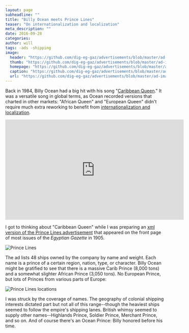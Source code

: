 ```yaml
---
layout: page
subheadline: ""
title: "Billy Ocean meets Prince Lines"
teaser: "On internationalization and localization"
meta_description: ""
date: 2016-09-28
categories:
author: will
tags: -ads -shipping
image:
  header: "https://github.com/dig-eg-gaz/advertisements/blob/master/ad-images/pri1-Prince-Line.png?raw=true"
  thumb: "https://github.com/dig-eg-gaz/advertisements/blob/master/ad-images/pri1-Prince-Line.png?raw=true"
  homepage: "https://github.com/dig-eg-gaz/advertisements/blob/master/ad-images/pri1-Prince-Line.png?raw=true"
  caption: "https://github.com/dig-eg-gaz/advertisements/blob/master/ad-images/pri1-Prince-Line.png?raw=true"
  url: "https://github.com/dig-eg-gaz/advertisements/blob/master/ad-images/pri1-Prince-Line.png?raw=true"
---
```

Back in 1984, Billy Ocean had a big hit with his song "[Caribbean Queen](https://en.wikipedia.org/wiki/Caribbean_Queen)." It was a versatile song in global terms, as Ocean recorded versions that charted in other markets: "African Queen" and "European Queen" didn't require much extra reworking to benefit from [internationalization and localization](https://en.wikipedia.org/wiki/Internationalization_and_localization).

<iframe width="560" height="315" src="https://www.youtube.com/embed/Cahch0_M06c" frameborder="0" allowfullscreen></iframe>

I got to thinking about "Caribbean Queen" while I was preparing an [xml version of the Prince Lines advertisement](https://github.com/dig-eg-gaz/advertisements/blob/master/ad-text/pri1.xml) that appeared on the front page of most issues of the *Egyptian Gazette* in 1905.

![Prince Lines](https://github.com/dig-eg-gaz/advertisements/blob/master/ad-images/pri1-Prince-Line.png?raw=true)

The ad lists 48 ships owned by the company by name and weight. Each name is a prince of a certain region, nation, type, or character. Billy Ocean might be gratified to see that there is a massive Carib Prince (8,000 tons) and a somewhat slighter African Prince (3,050 tons). No European Prince, but lots of Princes from various parts of Europe:

![Prince Lines locations](https://github.com/dig-eg-gaz/dig-eg-gaz.github.io/blob/master/images/blog-images/Prince-Line-locations.png?raw=true)

I was struck by the coverage of names. The geography of colonial shipping interests dictated part but not all of this range--though the heaviest ships seemed to follow the empire's shipping lanes. British whimsy seemed to supply other names--Highlands Prince, Soldier Prince, Merchant Prince, and so on. And of course there's an Ocean Prince: Billy honored before his time.
